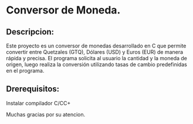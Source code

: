 # Conversor de Moneda.

## Descripcion: 
Este proyecto es un conversor de monedas desarrollado en C que permite convertir entre Quetzales (GTQ), Dólares (USD) y Euros (EUR) de manera rápida y precisa. El programa solicita al usuario la cantidad y la moneda de origen, luego realiza la conversión utilizando tasas de cambio predefinidas en el programa. 

## Drerequisitos:
Instalar compilador C/CC+

Muchas gracias por su atencion.

